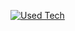 [![Used Tech](https://skillicons.dev/icons?i=linux,git,nodejs,express,ts,react,raspberrypi,sqlite,svelte,tailwind,tauri,cs,dotnet,mongodb,postgres)](https://skillicons.dev)
